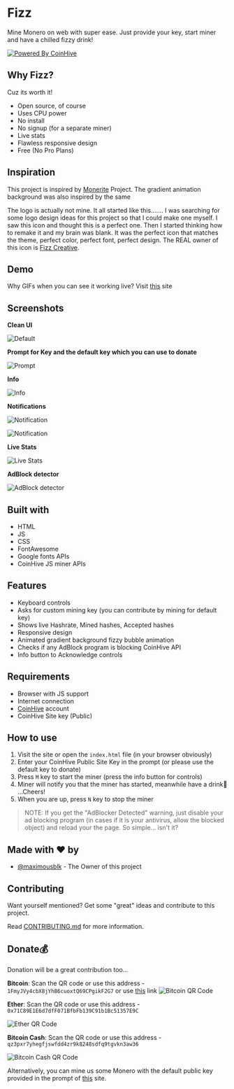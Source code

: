 # Fizz

Mine Monero on web with super ease. Just provide your key, start miner and have a chilled fizzy drink!

[![Powered By CoinHive](https://i.imgur.com/3XirDFK.png)](https://coinhive.com)



## Why Fizz?

Cuz its worth it! 

* Open source, of course
* Uses CPU power
* No install
* No signup (for a separate miner)
* Live stats
* Flawless responsive design
* Free (No Pro Plans)



## Inspiration

This project is inspired by [Monerite](https://electronjs.org/apps/monerite) Project. The gradient animation background was also inspired by the same

The logo is actually not mine. It all started like this....... I was searching for some logo design ideas for this project so that I could make one myself. I saw this icon and thought this is a perfect one. Then I started thinking how to remake it and my brain was blank. It was the perfect icon that matches the theme, perfect color, perfect font, perfect design. The REAL owner of this icon is [Fizz Creative](http://hellofizz.com/about).



## Demo

Why GIFs when you can see it working live? Visit [this](https://maximousblk.github.io/Fizz/) site



## Screenshots

**Clean UI**

![Default](https://i.imgur.com/2GrKGSK.png)



**Prompt for Key and the default key which you can use to donate**

![Prompt](https://i.imgur.com/rSORXst.png)



**Info**

![Info](https://i.imgur.com/W1Szge6.png)



**Notifications**

![Notification](https://i.imgur.com/Amc6fub.png)

![Notification](https://i.imgur.com/Ld9BolK.png)



**Live Stats**

![Live Stats](https://i.imgur.com/8ghBy6q.png)



**AdBlock detector**

![AdBlock detector](https://i.imgur.com/RzwSeCt.png)



## Built with

* HTML
* JS
* CSS
* FontAwesome
* Google fonts APIs
* CoinHive JS miner APIs



## Features

* Keyboard controls
* Asks for custom mining key (you can contribute by mining for default key)
* Shows live Hashrate, Mined hashes, Accepted hashes
* Responsive design
* Animated gradient background fizzy bubble animation
* Checks if any AdBlock program is blocking CoinHive API
* Info button to Acknowledge controls



## Requirements

* Browser with JS support
* Internet connection
* [CoinHive](https://coinhive.com) account
* CoinHive Site key (Public)



## How to use

1. Visit the site or open the ```index.html``` file (in your browser obviously)
2. Enter your CoinHive Public Site Key in the prompt (or please use the default key to donate)
3. Press ```M``` key to start the miner (press the info button for controls)
4. Miner will notify you that the miner has started, meanwhile have a drink:beer: ...Cheers!
5. When you are up, press `N` key to stop the miner

> NOTE: If you get the "AdBlocker Detected" warning, just disable your ad blocking program (in cases if it is your antivirus, allow the blocked object) and reload your the page. So simple... isn't it?



## Made with :heart: by

* [@maximousblk](https://github.com/maximousblk) - The Owner of this project



## Contributing

Want yourself mentioned? Get some "great" ideas and contribute to this project. 

Read [CONTRIBUTING.md](https://github.com/maximousblk/Fizz/blob/master/Contributing.md) for more information.



## Donate:moneybag:
Donation will be a great contribution too...

**Bitcoin**: Scan the QR code or use this address -  `1FmyJVy4cbX8jYhB6cuoxtQ69CPgikF2G7` or use [this](https://blockchain.info/payment_request?address=1FmyJVy4cbX8jYhB6cuoxtQ69CPgikF2G7&amount=0.00011&message=Donation) link
![Bitcoin QR Code](https://i.imgur.com/zfgWNfr.png)



**Ether**: Scan the QR code or use this address - `0x71C89E1E6d7dfF071BfbFb139C91b1Bc51357E9C`

![Ether QR Code](https://i.imgur.com/YGvtXER.png)



**Bitcoin Cash**: Scan the QR code or use this address - `qz3pxr7yhegfjswfdd4zr9k8248sdfq9tgvkn3aw36`

![Bitcoin Cash QR Code](https://i.imgur.com/YGvtXER.png)



Alternatively, you can mine us some Monero with the default public key provided in the prompt of [this](https://maximousblk.github.io/Fizz/) site.